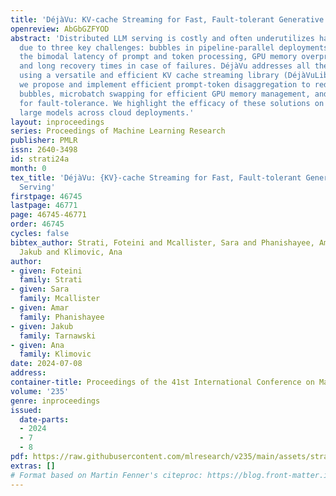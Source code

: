 ```yaml
---
title: 'DéjàVu: KV-cache Streaming for Fast, Fault-tolerant Generative LLM Serving'
openreview: AbGbGZFYOD
abstract: 'Distributed LLM serving is costly and often underutilizes hardware accelerators
  due to three key challenges: bubbles in pipeline-parallel deployments caused by
  the bimodal latency of prompt and token processing, GPU memory overprovisioning,
  and long recovery times in case of failures. DéjàVu addresses all these challenges
  using a versatile and efficient KV cache streaming library (DéjàVuLib). Using DéjàVuLib,
  we propose and implement efficient prompt-token disaggregation to reduce pipeline
  bubbles, microbatch swapping for efficient GPU memory management, and state replication
  for fault-tolerance. We highlight the efficacy of these solutions on a range of
  large models across cloud deployments.'
layout: inproceedings
series: Proceedings of Machine Learning Research
publisher: PMLR
issn: 2640-3498
id: strati24a
month: 0
tex_title: 'DéjàVu: {KV}-cache Streaming for Fast, Fault-tolerant Generative {LLM}
  Serving'
firstpage: 46745
lastpage: 46771
page: 46745-46771
order: 46745
cycles: false
bibtex_author: Strati, Foteini and Mcallister, Sara and Phanishayee, Amar and Tarnawski,
  Jakub and Klimovic, Ana
author:
- given: Foteini
  family: Strati
- given: Sara
  family: Mcallister
- given: Amar
  family: Phanishayee
- given: Jakub
  family: Tarnawski
- given: Ana
  family: Klimovic
date: 2024-07-08
address:
container-title: Proceedings of the 41st International Conference on Machine Learning
volume: '235'
genre: inproceedings
issued:
  date-parts:
  - 2024
  - 7
  - 8
pdf: https://raw.githubusercontent.com/mlresearch/v235/main/assets/strati24a/strati24a.pdf
extras: []
# Format based on Martin Fenner's citeproc: https://blog.front-matter.io/posts/citeproc-yaml-for-bibliographies/
---
```

